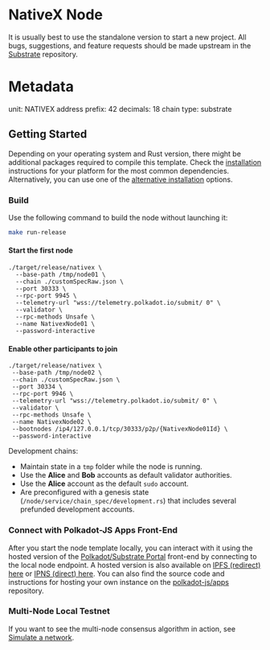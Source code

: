 # NativeX Node


It is usually best to use the standalone version to start a new project.
All bugs, suggestions, and feature requests should be made upstream in the [Substrate](https://github.com/paritytech/substrate/tree/master/bin/node-template) repository.

# Metadata
unit: NATIVEX
address prefix: 42
decimals: 18
chain type: substrate

## Getting Started

Depending on your operating system and Rust version, there might be additional packages required to compile this template.
Check the [installation](https://docs.substrate.io/install/) instructions for your platform for the most common dependencies.
Alternatively, you can use one of the [alternative installation](#alternative-installations) options.

### Build

Use the following command to build the node without launching it:

```sh
make run-release
```

#### Start the first node

```
./target/release/nativex \
  --base-path /tmp/node01 \
  --chain ./customSpecRaw.json \
  --port 30333 \
  --rpc-port 9945 \
  --telemetry-url "wss://telemetry.polkadot.io/submit/ 0" \
  --validator \
  --rpc-methods Unsafe \
  --name NativexNode01 \
  --password-interactive
```

#### Enable other participants to join

```
./target/release/nativex \
 --base-path /tmp/node02 \
 --chain ./customSpecRaw.json \
 --port 30334 \
 --rpc-port 9946 \
 --telemetry-url "wss://telemetry.polkadot.io/submit/ 0" \
 --validator \
 --rpc-methods Unsafe \
 --name NativexNode02 \
 --bootnodes /ip4/127.0.0.1/tcp/30333/p2p/{NativexNode01Id} \
 --password-interactive

```

Development chains:

- Maintain state in a `tmp` folder while the node is running.
- Use the **Alice** and **Bob** accounts as default validator authorities.
- Use the **Alice** account as the default `sudo` account.
- Are preconfigured with a genesis state (`/node/service/chain_spec/development.rs`) that includes several prefunded development accounts.

### Connect with Polkadot-JS Apps Front-End

After you start the node template locally, you can interact with it using the hosted version of the [Polkadot/Substrate Portal](https://polkadot.js.org/apps/#/explorer?rpc=ws://localhost:9944) front-end by connecting to the local node endpoint.
A hosted version is also available on [IPFS (redirect) here](https://dotapps.io/) or [IPNS (direct) here](ipns://dotapps.io/?rpc=ws%3A%2F%2F127.0.0.1%3A9944#/explorer).
You can also find the source code and instructions for hosting your own instance on the [polkadot-js/apps](https://github.com/polkadot-js/apps) repository.

### Multi-Node Local Testnet

If you want to see the multi-node consensus algorithm in action, see [Simulate a network](https://docs.substrate.io/tutorials/get-started/simulate-network/).
